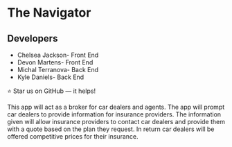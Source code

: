 # The Navigator

## Developers

* Chelsea Jackson- Front End
* Devon Martens- Front End
* Michal Terranova- Back End
* Kyle Daniels- Back End

⭐️ Star us on GitHub — it helps!


This app will act as a broker for car dealers and agents. The app will prompt car dealers to provide information for insurance providers. The information given will allow insurance providers to contact car dealers and provide them with a quote based on the plan they request. In return car dealers will be offered competitive prices for their insurance. 
